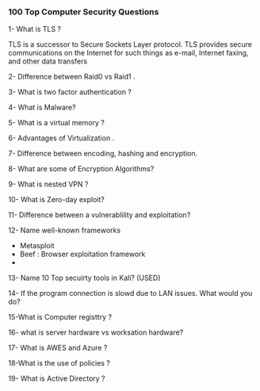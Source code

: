 ### 100 Top Computer Security Questions


1- What is TLS ?
 
 TLS is a successor to Secure Sockets Layer protocol. TLS provides secure 
 communications on the Internet for such things as e-mail, Internet faxing, and other data transfers


2- Difference between Raid0 vs Raid1 .

3- What is two factor authentication ?


4- What is Malware?



5- What is a virtual memory ?




6- Advantages of Virtualization .



7- Difference between encoding, hashing and encryption.


8- What are some of Encryption Algorithms?



9- What is nested VPN ?


10- What is Zero-day exploit?


11- Difference between a vulnerablility and exploitation?



12- Name well-known frameworks

  - Metasploit
  - Beef : Browser exploitation framework
  - 
  
  
13- Name 10 Top secuirty tools in Kali? (USED)




14- If the program connection is slowd due to LAN issues. What would you do?


15-What is Computer registtry ?


16- what is server  hardware vs worksation hardware?


17- What is AWES and Azure ?


18-What is the use of policies ?


19- What is Active Directory ?




